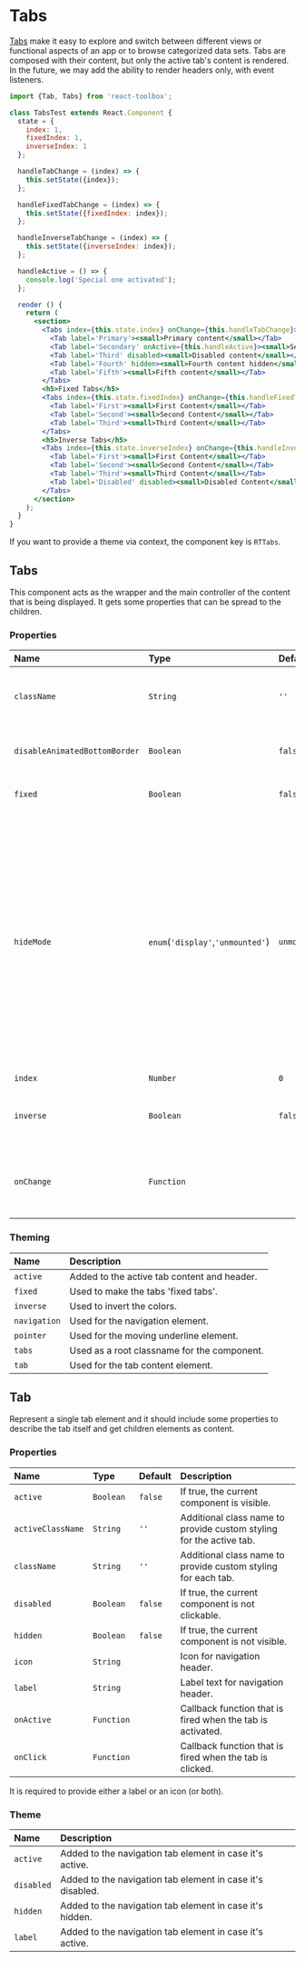 # Tabs

[Tabs](https://material.google.com/components/tabs.html) make it easy to explore and switch between different views or functional aspects of an app or to browse categorized data sets.  Tabs are composed with their content, but only the active tab's content is rendered.  In the future, we may add the ability to render headers only, with event listeners.

<!-- example -->
```jsx
import {Tab, Tabs} from 'react-toolbox';

class TabsTest extends React.Component {
  state = {
    index: 1,
    fixedIndex: 1,
    inverseIndex: 1
  };

  handleTabChange = (index) => {
    this.setState({index});
  };

  handleFixedTabChange = (index) => {
    this.setState({fixedIndex: index});
  };

  handleInverseTabChange = (index) => {
    this.setState({inverseIndex: index});
  };

  handleActive = () => {
    console.log('Special one activated');
  };

  render () {
    return (
      <section>
        <Tabs index={this.state.index} onChange={this.handleTabChange}>
          <Tab label='Primary'><small>Primary content</small></Tab>
          <Tab label='Secondary' onActive={this.handleActive}><small>Secondary content</small></Tab>
          <Tab label='Third' disabled><small>Disabled content</small></Tab>
          <Tab label='Fourth' hidden><small>Fourth content hidden</small></Tab>
          <Tab label='Fifth'><small>Fifth content</small></Tab>
        </Tabs>
        <h5>Fixed Tabs</h5>
        <Tabs index={this.state.fixedIndex} onChange={this.handleFixedTabChange} fixed>
          <Tab label='First'><small>First Content</small></Tab>
          <Tab label='Second'><small>Second Content</small></Tab>
          <Tab label='Third'><small>Third Content</small></Tab>
        </Tabs>
        <h5>Inverse Tabs</h5>
        <Tabs index={this.state.inverseIndex} onChange={this.handleInverseTabChange} inverse>
          <Tab label='First'><small>First Content</small></Tab>
          <Tab label='Second'><small>Second Content</small></Tab>
          <Tab label='Third'><small>Third Content</small></Tab>
          <Tab label='Disabled' disabled><small>Disabled Content</small></Tab>
        </Tabs>
      </section>
    );
  }
}
```

If you want to provide a theme via context, the component key is `RTTabs`.

## Tabs

This component acts as the wrapper and the main controller of the content that is being displayed. It gets some properties that can be spread to the children.

### Properties

| Name                          | Type            | Default         | Description|
|:-----|:-----|:-----|:-----|
| `className`                   | `String`        | `''`            | Additional class name to provide custom styling.|
| `disableAnimatedBottomBorder` | `Boolean`       | `false`         | Disable the animation below the active tab.|
| `fixed`                       | `Boolean`       | `false`         | If True, the tabs will be 'fixed tabs'.|
| `hideMode`                    | `enum`(`'display'`,`'unmounted'`) | `unmounted`         | `unmounted` mode will not mount the tab content of inactive tabs. `display` mode will mount but hide inactive tabs. Consider holding state outside of the Tabs component before using `display` mode |
| `index`                       | `Number`        | `0`             | Current <Tab> |
| `inverse`                     | `Boolean`       | `false`         | If True, the tabs will have an inverse style.|
| `onChange`                    | `Function`      |                 | Callback function that is fired when the tab changes.|

### Theming

| Name     | Description|
|:---------|:-----------|
| `active` | Added to the active tab content and header.|
| `fixed` | Used to make the tabs 'fixed tabs'.|
| `inverse` | Used to invert the colors.|
| `navigation` | Used for the navigation element.|
| `pointer` | Used for the moving underline element.|
| `tabs` |Used as a root classname for the component.|
| `tab` | Used for the tab content element.|

## Tab

Represent a single tab element and it should include some properties to describe the tab itself and get children elements as content.

### Properties

| Name              | Type            | Default         | Description|
|:-----|:-----|:-----|:-----|
| `active`          | `Boolean`       | `false`         | If true, the current component is visible.|
| `activeClassName` | `String`        | `''`            | Additional class name to provide custom styling for the active tab.|
| `className`       | `String`        | `''`            | Additional class name to provide custom styling for each tab.|
| `disabled`        | `Boolean`       | `false`         | If true, the current component is not clickable.|
| `hidden`          | `Boolean`       | `false`         | If true, the current component is not visible.|
| `icon`            | `String`        |                 | Icon for navigation header. |
| `label`           | `String`        |                 | Label text for navigation header. |
| `onActive`        | `Function`      |                 | Callback function that is fired when the tab is activated. |
| `onClick`         | `Function`      |                 | Callback function that is fired when the tab is clicked. |

It is required to provide either a label or an icon (or both).

### Theme

| Name     | Description|
|:---------|:-----------|
| `active` | Added to the navigation tab element in case it's active.|
| `disabled` | Added to the navigation tab element in case it's disabled.|
| `hidden` | Added to the navigation tab element in case it's hidden.|
| `label` | Added to the navigation tab element in case it's active.|
